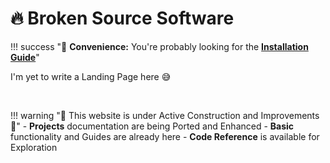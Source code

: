 # 🔥 Broken Source Software

!!! success "🚀 **Convenience:** You're probably looking for the [**Installation Guide**](get/index.md)"

I'm yet to write a Landing Page here 😅

<br>

!!! warning "🚧 This website is under Active Construction and Improvements 🚧"
    - **Projects** documentation are being Ported and Enhanced
    - **Basic** functionality and Guides are already here
    - **Code Reference** is available for Exploration
